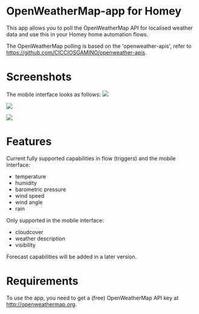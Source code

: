 # OpenWeatherMap-app for Homey

This app allows you to poll the OpenWeatherMap API for localised weather data and use this in your Homey home automation flows.

The OpenWeatherMap polling is based on the 'openweather-apis', refer to https://github.com/CICCIOSGAMINO/openweather-apis. 

# Screenshots
The mobile interface looks as follows:
![](https://drive.google.com/uc?id=1hUEi4D0QGifNUfk5uqPaIDbdZuvmlZci)

![](https://drive.google.com/uc?id=1rfCh8ZXmo3WBmkYD-RPTQgHEgePtN3rK)

![](https://drive.google.com/uc?id=1k25X5gkiGLikZThAHJvAK_pb7h_dOmA6)

# Features
Current fully supported capabilities in flow (triggers) and the mobile interface:

- temperature
- humidity
- barometric pressure
- wind speed
- wind angle
- rain

Only supported in the mobile interface:

- cloudcover
- weather description
- visibility

Forecast capabilities will be added in a later version.

# Requirements
To use the app, you need to get a (free) OpenWeatherMap API key at http://openweathermap.org.
